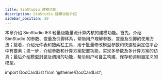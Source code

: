 ```yaml
---
title: SimStudio 建模功能
description: SimStudio 建模功能介绍
sidebar_position: 20
---
```


本章介绍 SimStudio IES 轻量级能量流计算内核的建模功能。首先，介绍 SimStudio 的参数、变量及引脚体系，帮助用户理解参数、变量及引脚的使用方法；接着，介绍元件表和搜索栏工具，用于批量修改模型参数和快速检索定位平台中有要素；进一步，介绍参数和计算方案配置功能，实现多参数及多计算方案的仿真；最后介绍模型封装及调用的功能，帮助用户可自主构建、保存和调用自定义的模型。


import DocCardList from '@theme/DocCardList';

<DocCardList />

